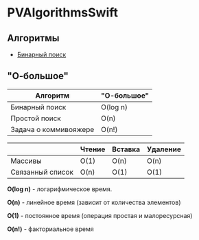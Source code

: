 # PVAlgorithmsSwift

## Алгоритмы
* [Бинарный поиск](https://github.com/PollyVern/PVAlgorithmsSwift/blob/main/Algorithms/BinarySearch.md)

## "О-большое"
| Алгоритм  | "О-большое" |
| ------------- | ------------- |
| Бинарный поиск  | O(log n)  |
| Простой поиск | O(n) |
| Задача о коммивояжере | O(n!) |


|   | Чтение | Вставка | Удаление |
| ------------- | ------------- | ------------- | ------------- |
| Массивы | O(1) | O(n)| O(n) |
| Связанный список | O(n) | O(1)| O(1) |

__O(log n)__ - логарифмическое время.

__O(n)__ - линейное время (зависит от количества элементов)

__O(1)__ - постоянное время (операция простая и малоресурсная)

__O(n!)__ - факториальное время
